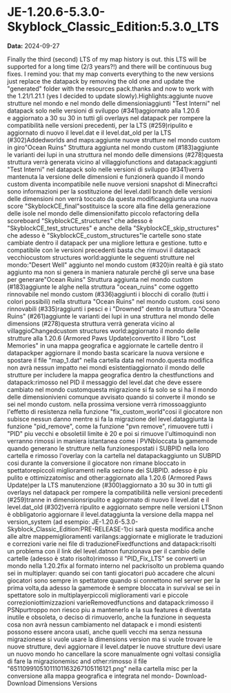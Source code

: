 # JE-1.20.6-5.3.0-Skyblock_Classic_Edition:5.3.0_LTS

**Data:** 2024-09-27

Finally the third (second) LTS of my map history is out. this LTS will be supported for a long time (2/3 years?!) and there will be continuous bug fixes. I remind you: that my map converts everything to the new versions just replace the datapack by removing the old one and update the "generated" folder with the resources pack.thanks and now to work with the 1.21/1.21.1 (yes I decided to update slowly).Highlights:aggiunte nuove strutture nel mondo e nel mondo delle dimensioniaggiunti "Test Interni" nel datapack solo nelle versioni di sviluppo (#341)aggiornato alla 1.20.6 e aggiornato a 30 su 30 in tutti gli overlays nel datapack per rompere la compatibilità nelle versioni precedenti, per la LTS (#259)ripulito e aggiornato di nuovo il level.dat e il level.dat_old per la LTS (#302)Addedworlds and maps:aggiunte nuove strutture nel mondo custom in giro"Ocean Ruins" Struttura aggiunta nel mondo custom (#183)aggiunte le varianti dei lupi in una struttura nel mondo delle dimensions (#278)questa struttura verrà generata vicino al villaggiofunctions and datapack:aggiunti "Test Interni" nel datapack solo nelle versioni di sviluppo (#341)verrà mantenuta la versione delle dimensioni e funzionerà quando il mondo custom diventa incompatibile nelle nuove versioni snapshot di Minecraftci sono informazioni per la sostituzione del level.datil branch delle versioni delle dimensioni non verrà toccato da questa modificaaggiunta una nuova score "SkyblockCE_final"sostituisce la score alla fine della generazione delle isole nel mondo delle dimensionifatto piccolo refactoring della scoreboard "SkyblockCE_structures" che adesso è "SkyblockCE_test_structures" e anche della "SkyblockCE_skip_structures" che adesso è "SkyblockCE_custom_structures"le cartelle sono state cambiate dentro il datapack per una migliore lettura e gestione. tutto e compatibile con le versioni precedenti basta che rimuovi il datapack vecchiocustom structures world:aggiunte le seguenti strutture nel mondo:"Desert Well" aggiunto nel mondo custom (#320)in realtà è già stato aggiunto ma non si genera in maniera naturale perché gli serve una base per generare"Ocean Ruins" Struttura aggiunta nel mondo custom (#183)aggiunte le alghe nella struttura "ocean_ruins" come oggetto rinnovabile nel mondo custom (#336)aggiunti i blocchi di corallo (tutti i colori possibili) nella struttura "Ocean Ruins" nel mondo custom. cosi sono rinnovabili (#335)raggiunti i pesci e i "Drowned" dentro la struttura "Ocean Ruins" (#261)aggiunte le varianti dei lupi in una struttura nel mondo delle dimensions (#278)questa struttura verrà generata vicino al villaggioChangedcustom structures world:aggiornato il mondo delle strutture alla 1.20.6 (Armored Paws Update)convertito il libro "Lost Memories" in una mappa geografica e aggiornate le cartelle dentro il datapackper aggiornare il mondo basta scaricare la nuova versione e spostare il file "map_1.dat" nella cartella data nel mondo.questa modifica non avrà nessun impatto nei mondi esistentiaggiornato il mondo delle strutture per includere la mappa geografica dentro la chestfunctions and datapack:rimosso nel PID il messaggio del level.dat che deve essere cambiato nel mondo customquesta migrazione si fa solo se si ha il mondo delle dimensionivieni comunque avvisato quando si converte il mondo se sei nel mondo custom. nella prossima versione verrà rimossoaggiunto l'effetto di resistenza nella funzione "fix_custom_world"cosi il giocatore non subisce nessun danno mentre si fa la migrazione del level.dataggiunta la funzione "pid_remove", come la funzione "pvn remove", rimuovere tutti i "PID" piu vecchi e obsoletiil limite è 20 e poi si rimuove l'ultimoquindi non verranno rimossi in maniera istantanea come i PVNbloccata la gamemode quando generano le strutture nella funzionespostati i SUBPID nella loro cartella e rimosso l'overlay con la cartella nel datapackaggiunto un SUBPID cosi durante la conversione il giocatore non rimane bloccato in spettatorepiccoli miglioramenti nella sezione dei SUBPID. adesso è piu pulito e ottimizzatomisc and other:aggiornato alla 1.20.6 (Armored Paws Update)per la LTS manutenzione (#300)aggiornato a 30 su 30 in tutti gli overlays nel datapack per rompere la compatibilità nelle versioni precedenti (#259)tranne in dimensionsripulito e aggiornato di nuovo il level.dat e il level.dat_old (#302)verrà ripulito e aggiornato sempre nelle versioni LTSnon è obbligatorio aggiornare il level.dataggiunta la versione della mappa nel version_system (ad esempio: JE-1.20.6-5.3.0-Skyblock_Classic_Edition:PRE-RELEASE-1)ci sarà questa modifica anche alle altre mappemiglioramenti varilangs:aggiornate e migliorate le traduzioni e correzioni varie nei file di traduzioneFixedfunctions and datapack:risolti un problema con il link del level.datnon funzionava per il cambio delle cartelle (adesso è stato risolto)rimosso il "PID_Fix_LTS" se converti un mondo nella 1.20.2fix al formato interno nel packrisolto un problema quando sei in multiplayer: quando sei con tanti giocatori può accadere che alcuni giocatori sono sempre in spettatore quando si connettono nel server per la prima volta,da adesso la gamemode è sempre bloccata in survival se sei in spettatore solo in multiplayerpiccoli miglioramenti vari e piccole correzioniottimizzazioni varieRemovedfunctions and datapack:rimosso il PSNpurtroppo non riesco piu a mantenerlo e la sua features è diventata inutile e obsoleta, o deciso di rimuoverlo, anche la funzione in sequesta cosa non avrà nessun cambiamento nel datapack e i mondi esistenti possono essere ancora usati, anche quelli vecchi ma senza nessuna migrazionese si vuole usare la dimensions version ma si vuole trovare le nuove strutture, devi aggiornare il level.datper le nuove strutture devi usare un nuovo mondo ho cancellare la score manualmente ogni voltasi consiglia di fare la migrazionemisc and other:rimosso il file "65110991051011101163267105116121.png" nella cartella misc per la conversione alla mappa geografica e integrata nel mondo- Download- Download Dimensions Versions
